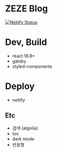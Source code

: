 # ZEZE Blog

[![Netlify Status](https://api.netlify.com/api/v1/badges/b1b416c4-5297-4d9f-ac91-61163142ee23/deploy-status)](https://app.netlify.com/sites/zeze/deploys)

# Dev, Build
- react 16.8+
- gatsby
- styled-components

# Deploy
- netlify

## Etc
- 검색 (algolia)
- toc
- dark mode
- 반응형
